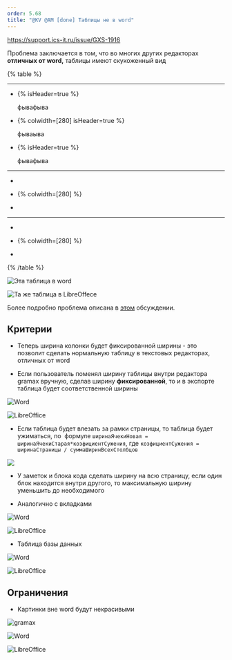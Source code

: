 ```yaml
---
order: 5.68
title: "@KV @AM [done] Таблицы не в word"
---
```


<https://support.ics-it.ru/issue/GXS-1916>

Проблема заключается в том, что во многих других редакторах **отличных от word,** таблицы имеют скукоженный вид

{% table %}

---

*  {% isHeader=true %}

   фывафыва

*  {% colwidth=[280] isHeader=true %}

   фываыва

*  {% isHeader=true %}

   фывафыва

---

*   

*  {% colwidth=[280] %}

   

*   

---

*   

*  {% colwidth=[280] %}

   

*   

{% /table %}

![](./tables-not-in-word-problema-tablic-v-drugikh-redaktorakh-2.png "Эта таблица в word")

![](./tables-not-in-word-problema-tablic-v-drugikh-redaktorakh-3.png "Та же таблица в LibreOffece")

Более подробно проблема описана в [этом](https://github.com/dolanmiu/docx/issues/216) обсуждении.

## Критерии

-  Теперь ширина колонки будет фиксированной ширины - это позволит сделать нормальную таблицу в текстовых редакторах, отличных от word

-  Если пользователь поменял ширину таблицы внутри редактора gramax вручную, сделав ширину **фиксированной**, то и в экспорте таблица будет соответственной ширины

![](./tables-not-in-word-4.png "Word")

![](./tables-not-in-word-5.png "LibreOffice")

-  Если таблица будет влезать за рамки страницы, то таблица будет ужиматься, по  формуле `ширинаЯчекиНовая = ширинаЯчекиСтарая*коэфициентСужения`, где `коэфициентСужения = ширинаСтраницы / суммаШиринВсехСтолбцов`

![](./tables-not-in-word-8.png)

-  У заметок и блока кода сделать ширину на всю страницу, если один блок находится внутри другого, то максимальную ширину уменьшить до необходимого

-  Аналогично с вкладками

![](./tables-not-in-word-14.png "Word")

![](./tables-not-in-word-11.png "LibreOffice")

-  Таблица базы данных

![](./tables-not-in-word-16.png "Word")

![](./tables-not-in-word-15.png "LibreOffice")

## Ограничения

-  Картинки вне word будут некрасивыми

![](./tables-not-in-word-6.png "gramax")

![](./tables-not-in-word-10.png "Word")

![](./tables-not-in-word-9.png "LibreOffice")
